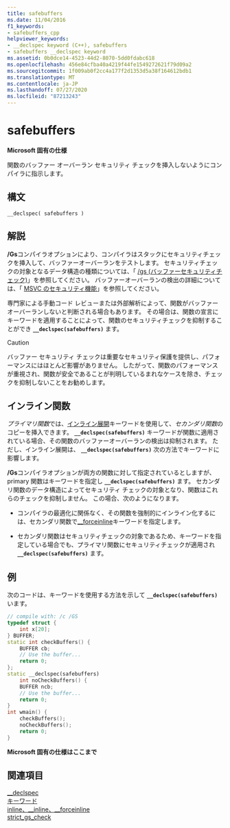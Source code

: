 ```yaml
---
title: safebuffers
ms.date: 11/04/2016
f1_keywords:
- safebuffers_cpp
helpviewer_keywords:
- __declspec keyword (C++), safebuffers
- safebuffers __declspec keyword
ms.assetid: 0b0dce14-4523-44d2-8070-5dd0fdabc618
ms.openlocfilehash: 456e84cfba40a4219f44fe1549272621f79d09a2
ms.sourcegitcommit: 1f009ab0f2cc4a177f2d1353d5a38f164612bdb1
ms.translationtype: MT
ms.contentlocale: ja-JP
ms.lasthandoff: 07/27/2020
ms.locfileid: "87213243"
---
```

# <a name="safebuffers"></a>safebuffers

**Microsoft 固有の仕様**

関数のバッファー オーバーラン セキュリティ チェックを挿入しないようにコンパイラに指示します。

## <a name="syntax"></a>構文

```
__declspec( safebuffers )
```

## <a name="remarks"></a>解説

**/Gs**コンパイラオプションにより、コンパイラはスタックにセキュリティチェックを挿入して、バッファーオーバーランをテストします。 セキュリティチェックの対象となるデータ構造の種類については、「 [/gs (バッファーセキュリティチェック)](../build/reference/gs-buffer-security-check.md)」を参照してください。 バッファーオーバーランの検出の詳細については、「 [MSVC のセキュリティ機能](https://devblogs.microsoft.com/cppblog/security-features-in-microsoft-visual-c/)」を参照してください。

専門家による手動コード レビューまたは外部解析によって、関数がバッファー オーバーランしないと判断される場合もあります。 その場合は、関数の宣言にキーワードを適用することによって、関数のセキュリティチェックを抑制することができ **`__declspec(safebuffers)`** ます。

> [!CAUTION]
> バッファー セキュリティ チェックは重要なセキュリティ保護を提供し、パフォーマンスにはほとんど影響がありません。 したがって、関数のパフォーマンスが重視され、関数が安全であることが判明しているまれなケースを除き、チェックを抑制しないことをお勧めします。

## <a name="inline-functions"></a>インライン関数

*プライマリ関数*では、[インライン展開](inline-functions-cpp.md)キーワードを使用して、*セカンダリ関数*のコピーを挿入できます。 **`__declspec(safebuffers)`** キーワードが関数に適用されている場合、その関数のバッファーオーバーランの検出は抑制されます。 ただし、インライン展開は、 **`__declspec(safebuffers)`** 次の方法でキーワードに影響します。

**/Gs**コンパイラオプションが両方の関数に対して指定されているとしますが、primary 関数はキーワードを指定し **`__declspec(safebuffers)`** ます。 セカンダリ関数のデータ構造によってセキュリティ チェックの対象となり、関数はこれらのチェックを抑制しません。 この場合、次のようになります。

- コンパイラの最適化に関係なく、その関数を強制的にインライン化するには、セカンダリ関数で[__forceinline](inline-functions-cpp.md)キーワードを指定します。

- セカンダリ関数はセキュリティチェックの対象であるため、キーワードを指定している場合でも、プライマリ関数にセキュリティチェックが適用され **`__declspec(safebuffers)`** ます。

## <a name="example"></a>例

次のコードは、キーワードを使用する方法を示して **`__declspec(safebuffers)`** います。

```cpp
// compile with: /c /GS
typedef struct {
    int x[20];
} BUFFER;
static int checkBuffers() {
    BUFFER cb;
    // Use the buffer...
    return 0;
};
static __declspec(safebuffers)
    int noCheckBuffers() {
    BUFFER ncb;
    // Use the buffer...
    return 0;
}
int wmain() {
    checkBuffers();
    noCheckBuffers();
    return 0;
}
```

**Microsoft 固有の仕様はここまで**

## <a name="see-also"></a>関連項目

[__declspec](../cpp/declspec.md)<br/>
[キーワード](../cpp/keywords-cpp.md)<br/>
[inline、__inline、\__forceinline](inline-functions-cpp.md)<br/>
[strict_gs_check](../preprocessor/strict-gs-check.md)
